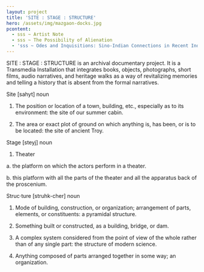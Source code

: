 ```yaml
---
layout: project
title: 'SITE : STAGE : STRUCTURE'
hero: /assets/img/mazgaon-docks.jpg
pcontent:
  - sss ~ Artist Note
  - sss ~ The Possibility of Alienation
  - 'sss ~ Odes and Inquisitions: Sino-Indian Connections in Recent Indian Art'
---
```

SITE : STAGE : STRUCTURE is an archival documentary project. It is a Transmedia Installation that integrates books, objects, photographs, short films, audio narratives, and heritage walks as a way of revitalizing memories and telling a history that is absent from the formal narratives.



Site \[sahyt] noun 

1. The position or location of a town, building, etc., especially as to its environment: the site of our summer cabin. 

2. The area or exact plot of ground on which anything is, has been, or is to be located: the site of ancient Troy. 



Stage \[steyj] noun 

1. Theater

a. the platform on which the actors perform in a theater. 

b. this platform with all the parts of the theater and all the apparatus back of the proscenium. 



Struc·ture \[struhk-cher] noun 

1. Mode of building, construction, or organization; arrangement of parts, elements, or constituents: a pyramidal structure. 

2. Something built or constructed, as a building, bridge, or dam. 

3. A complex system considered from the point of view of the whole rather than of any single part: the structure of modern science. 

4. Anything composed of parts arranged together in some way; an organization.
